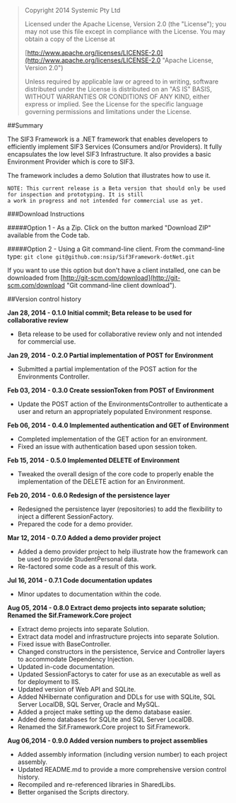> Copyright 2014 Systemic Pty Ltd
> 
> Licensed under the Apache License, Version 2.0 (the "License");
> you may not use this file except in compliance with the License.
> You may obtain a copy of the License at
> 
> [http://www.apache.org/licenses/LICENSE-2.0](http://www.apache.org/licenses/LICENSE-2.0 "Apache License, Version 2.0")
> 
> Unless required by applicable law or agreed to in writing, software
> distributed under the License is distributed on an "AS IS" BASIS,
> WITHOUT WARRANTIES OR CONDITIONS OF ANY KIND, either express or implied.
> See the License for the specific language governing permissions and
> limitations under the License.

##Summary

The SIF3 Framework is a .NET framework that enables developers to efficiently implement SIF3 Services (Consumers and/or Providers). It fully encapsulates the low level SIF3 Infrastructure. It also provides a basic Environment Provider which is core to SIF3.

The framework includes a demo Solution that illustrates how to use it.

    NOTE: This current release is a Beta version that should only be used for inspection and prototyping. It is still
    a work in progress and not intended for commercial use as yet.

###Download Instructions

#####Option 1 - As a Zip.
Click on the button marked "Download ZIP" available from the Code tab.

#####Option 2 - Using a Git command-line client.
From the command-line type: `git clone git@github.com:nsip/Sif3Framework-dotNet.git`

If you want to use this option but don't have a client installed, one can be downloaded from [http://git-scm.com/download](http://git-scm.com/download "Git command-line client download").

##Version control history

**Jan 28, 2014 - 0.1.0 Initial commit; Beta release to be used for collaborative review**

- Beta release to be used for collaborative review only and not intended for commercial use.

**Jan 29, 2014 - 0.2.0 Partial implementation of POST for Environment**

- Submitted a partial implementation of the POST action for the Environments Controller.

**Feb 03, 2014 - 0.3.0 Create sessionToken from POST of Environment**

- Update the POST action of the EnvironmentsController to authenticate a user and return an appropriately populated Environment response.

**Feb 06, 2014 - 0.4.0 Implemented authentication and GET of Environment**

- Completed implementation of the GET action for an environment.
- Fixed an issue with authentication based upon session token.

**Feb 15, 2014 - 0.5.0 Implemented DELETE of Environment**

- Tweaked the overall design of the core code to properly enable the implementation of the DELETE action for an Environment.

**Feb 20, 2014 - 0.6.0 Redesign of the persistence layer**

- Redesigned the persistence layer (repositories) to add the flexibility to inject a different SessionFactory.
- Prepared the code for a demo provider.

**Mar 12, 2014 - 0.7.0 Added a demo provider project**

- Added a demo provider project to help illustrate how the framework can be used to provide StudentPersonal data.
- Re-factored some code as a result of this work.

**Jul 16, 2014 - 0.7.1 Code documentation updates**

- Minor updates to documentation within the code.

**Aug 05, 2014 - 0.8.0 Extract demo projects into separate solution; Renamed the Sif.Framework.Core project**

- Extract demo projects into separate Solution.
- Extract data model and infrastructure projects into separate Solution.
- Fixed issue with BaseController.
- Changed constructors in the persistence, Service and Controller layers to accommodate Dependency Injection.
- Updated in-code documentation.
- Updated SessionFactorys to cater for use as an executable as well as for deployment to IIS.
- Updated version of Web API and SQLite.
- Added NHibernate configuration and DDLs for use with SQLite, SQL Server LocalDB, SQL Server, Oracle and MySQL.
- Added a project make setting up the demo database easier.
- Added demo databases for SQLite and SQL Server LocalDB.
- Renamed the Sif.Framework.Core project to Sif.Framework.

**Aug 06,2014 - 0.9.0 Added version numbers to project assemblies**

- Added assembly information (including version number) to each project assembly.
- Updated README.md to provide a more comprehensive version control history.
- Recompiled and re-referenced libraries in SharedLibs.
- Better organised the Scripts directory.
